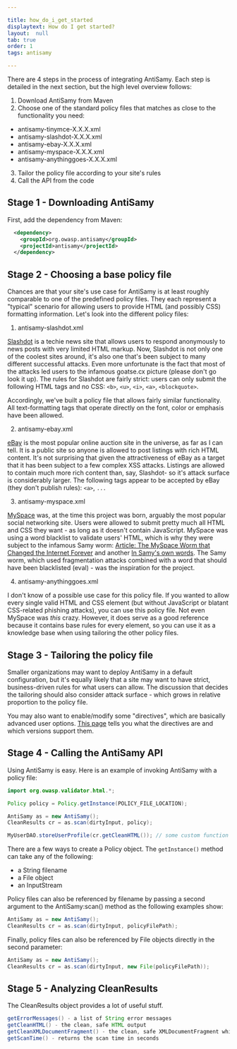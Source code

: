 ```yaml
---

title: how_do_i_get_started
displaytext: How do I get started?
layout:  null
tab: true
order: 1
tags: antisamy

---
```


There are 4 steps in the process of integrating AntiSamy. Each step is detailed in the next section, but the high level overview follows:

1. Download AntiSamy from Maven
2. Choose one of the standard policy files that matches as close to the functionality you need:
* antisamy-tinymce-X.X.X.xml
* antisamy-slashdot-X.X.X.xml
* antisamy-ebay-X.X.X.xml
* antisamy-myspace-X.X.X.xml
* antisamy-anythinggoes-X.X.X.xml
3. Tailor the policy file according to your site's rules
4. Call the API from the code

## Stage 1 - Downloading AntiSamy
First, add the dependency from Maven:

```XML
  <dependency>
    <groupId>org.owasp.antisamy</groupId>
    <projectId>antisamy</projectId>
  </dependency>
```

## Stage 2 - Choosing a base policy file
Chances are that your site's use case for AntiSamy is at least roughly comparable to one of the predefined 
policy files. They each represent a "typical" scenario for allowing users to provide HTML (and possibly CSS) 
formatting information. Let's look into the different policy files:

1) antisamy-slashdot.xml

[Slashdot](https://slashdot.org/) is a techie news site that allows users to respond anonymously to news 
posts with very limited HTML markup. Now, Slashdot is not only one of the coolest sites around, it's also 
one that's been subject to many different successful attacks. Even more unfortunate is the fact that most 
of the attacks led users to the infamous goatse.cx picture (please don't go look it up). The rules for 
Slashdot are fairly strict: users can only submit the following HTML tags and no CSS: `<b>`, `<u>`, `<i>`, 
`<a>`, `<blockquote>`.

Accordingly, we've built a policy file that allows fairly similar functionality. All text-formatting tags 
that operate directly on the font, color or emphasis have been allowed.

2) antisamy-ebay.xml

[eBay](https://www.ebay.com/) is the most popular online auction site in the universe, as far as I can tell. 
It is a public site so anyone is allowed to post listings with rich HTML content. It's not surprising that 
given the attractiveness of eBay as a target that it has been subject to a few complex XSS attacks. Listings 
are allowed to contain much more rich content than, say, Slashdot- so it's attack surface is considerably 
larger. The following tags appear to be accepted by eBay (they don't publish rules): `<a>`, `...`

3) antisamy-myspace.xml

[MySpace](https://myspace.com/) was, at the time this project was born, arguably the most popular social 
networking site. Users were allowed to submit pretty much all HTML and CSS they want - as long as it doesn't 
contain JavaScript. MySpace was using a word blacklist to validate users' HTML, which is why they were subject 
to the infamous Samy worm: 
[Article: The MySpace Worm that Changed the Internet Forever](https://www.vice.com/en_us/article/wnjwb4/the-myspace-worm-that-changed-the-internet-forever)
and another [In Samy's own words](https://samy.pl/myspace/). The Samy worm, which used fragmentation attacks combined 
with a word that should have been blacklisted (eval) - was the inspiration for the project.

4) antisamy-anythinggoes.xml

I don't know of a possible use case for this policy file. If you wanted to allow every single valid HTML 
and CSS element (but without JavaScript or blatant CSS-related phishing attacks), you can use this policy 
file. Not even MySpace was _this_ crazy. However, it does serve as a good reference because it contains base 
rules for every element, so you can use it as a knowledge base when using tailoring the other policy files.

## Stage 3 - Tailoring the policy file
Smaller organizations may want to deploy AntiSamy in a default configuration, but it's equally likely that 
a site may want to have strict, business-driven rules for what users can allow. The discussion that decides 
the tailoring should also consider attack surface - which grows in relative proportion to the policy file.

You may also want to enable/modify some "directives", which are basically advanced user options.
[This page](https://wiki.owasp.org/index.php/AntiSamy_Directives) tells you what the directives are and which
versions support them.

## Stage 4 - Calling the AntiSamy API
Using AntiSamy is easy. Here is an example of invoking AntiSamy with a policy file:

```Java
import org.owasp.validator.html.*;

Policy policy = Policy.getInstance(POLICY_FILE_LOCATION);

AntiSamy as = new AntiSamy();
CleanResults cr = as.scan(dirtyInput, policy);

MyUserDAO.storeUserProfile(cr.getCleanHTML()); // some custom function
```

There are a few ways to create a Policy object. The `getInstance()` method can take any of the following:
* a String filename
* a File object
* an InputStream

Policy files can also be referenced by filename by passing a second argument to the AntiSamy:scan() 
method as the following examples show:

```Java
AntiSamy as = new AntiSamy();
CleanResults cr = as.scan(dirtyInput, policyFilePath);
```

Finally, policy files can also be referenced by File objects directly in the second parameter:

```Java
AntiSamy as = new AntiSamy();
CleanResults cr = as.scan(dirtyInput, new File(policyFilePath));
```

## Stage 5 - Analyzing CleanResults
The CleanResults object provides a lot of useful stuff.

```Java
getErrorMessages() - a list of String error messages
getCleanHTML() - the clean, safe HTML output
getCleanXMLDocumentFragment() - the clean, safe XMLDocumentFragment which is reflected in getCleanHTML()
getScanTime() - returns the scan time in seconds
```
